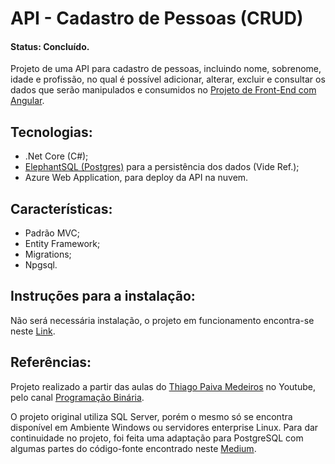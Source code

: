 # API - Cadastro de Pessoas (CRUD)
#### Status: Concluído.
Projeto de uma API para cadastro de pessoas, incluindo nome, sobrenome, idade e profissão, no qual é possível adicionar, alterar, excluir e consultar os dados que serão manipulados e consumidos no [Projeto de Front-End com Angular](https://github.com/juliocesargama/Angular-CRUD).

## Tecnologias:
- .Net Core (C#);
- [ElephantSQL (Postgres)](https://www.elephantsql.com/) para a persistência dos dados (Vide Ref.);
- Azure Web Application, para deploy da API na nuvem.

## Características:
- Padrão MVC;
- Entity Framework;
- Migrations;
- Npgsql.

## Instruções para a instalação:
Não será necessária instalação, o projeto em funcionamento encontra-se neste [Link](https://api-crud-jcgama.azurewebsites.net/api/persons).


## Referências:
Projeto realizado a partir das aulas do [Thiago Paiva Medeiros](https://github.com/thiagopaivamed) no Youtube, pelo canal [Programação Binária](https://youtube.com/playlist?list=PLTESsx8-vfPnQ-s4jM-jGrYQMOVg7t1u6).

O projeto original utiliza SQL Server, porém o mesmo só se encontra disponível em Ambiente Windows ou servidores enterprise Linux. Para dar continuidade no projeto, foi feita uma adaptação para PostgreSQL com algumas partes do código-fonte encontrado neste [Medium](https://medium.com/@RobertKhou/getting-started-with-entity-framework-core-postgresql-c6fa09681624). 
